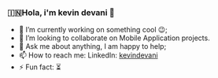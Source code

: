 ### 🇮🇳Hola, i'm kevin devani 👋

<!--
**kevindevani/kevindevani** is a ✨ _special_ ✨ repository because its `README.md` (this file) appears on your GitHub profile.

Here are some ideas to get you started:
-->

- 🔭 I’m currently working on something cool 😉;
- 👯 I’m looking to collaborate on Mobile Application projects.
- 💬 Ask me about anything, I am happy to help;
- 📫 How to reach me: LinkedIn: [kevindevani](https://www.linkedin.com/in/kevindevani/) 
- ⚡ Fun fact: ⏳

